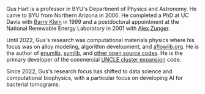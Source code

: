 Gus Hart is a professor in BYU's Department of Physics and Astronomy. He came to BYU from Northern Arizona in 2006. He completed a PhD at UC Davis with [Barry Klein](https://physics.ucdavis.edu/directory/faculty/barry-klein) in 1999 and a postdoctoral appointment at the National Renewable Energy Laboratory in 2001 with [Alex Zunger](https://www.colorado.edu/faculty/zunger-matter-by-design/alex-zunger).

Until 2022, Gus's research was computational materials physics where his focus was on alloy modeling, algorithm development, and [aflowlib.org](https://aflowlib.org/). He is the author of [enumlib](https://github.com/msg-byu/enumlib), [symlib](https://github.com/msg-byu/symlib), and [other open source codes](https://github.com/msg-byu). He is the primary developer of the commercial [UNCLE cluster expansion](https://www.materialsdesign.com/datasheet/uncle) code. 

Since 2022, Gus's research focus has shifted to data science and computational biophysics, with a particular focus on developing AI for bacterial tomograms. 
